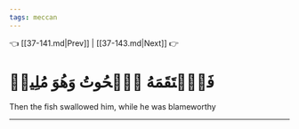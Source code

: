 ```yaml
---
tags: meccan
---
```


👈 [[37-141.md|Prev]] | [[37-143.md|Next]] 👉

# فَٱلۡتَقَمَهُ ٱلۡحُوتُ وَهُوَ مُلِيمٞ

Then the fish swallowed him, while he was blameworthy

---

